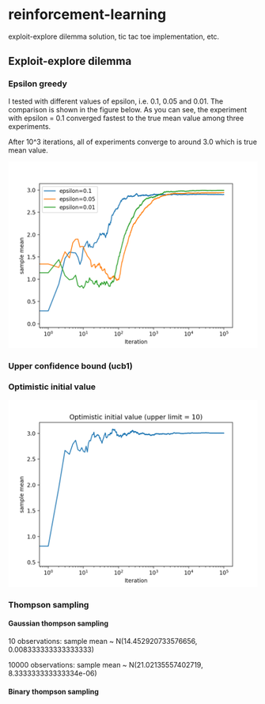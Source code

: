 # reinforcement-learning
exploit-explore dilemma solution, tic tac toe implementation, etc.

## Exploit-explore dilemma



### Epsilon greedy

I tested with different values of epsilon, i.e. 0.1, 0.05 and 0.01. The comparison is shown in the figure below. As you can see, the experiment with epsilon = 0.1 converged fastest to the true mean value among three experiments.

After 10^3 iterations, all of experiments converge to around 3.0 which is true mean value.

<img src="https://github.com/ducanhnguyen/reinforcement-learning/blob/master/img/epsilon_greedy_comparison.png" width="650">

### Upper confidence bound (ucb1)



### Optimistic initial value

<img src="https://github.com/ducanhnguyen/reinforcement-learning/blob/master/img/oit_comparison_1.png" width="650">

### Thompson sampling

#### Gaussian thompson sampling

10 observations: sample mean ~ N(14.452920733576656, 0.008333333333333333)

10000 observations: sample mean ~ N(21.02135557402719, 8.333333333333334e-06)

#### Binary thompson sampling

